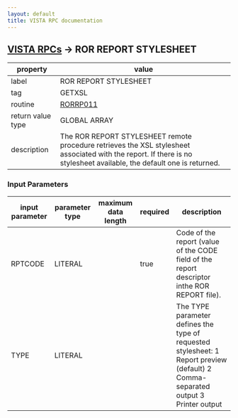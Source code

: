 ```yaml
---
layout: default
title: VISTA RPC documentation
---
```




## [VISTA RPCs](TableOfContent.md) &#8594; ROR REPORT STYLESHEET 

 property | value 
--- | --- 
 label | ROR REPORT STYLESHEET
 tag | GETXSL
 routine | [RORRP011](http://code.osehra.org/dox/Routine_RORRP011_source.html)
 return value type | GLOBAL ARRAY
 description | The ROR REPORT STYLESHEET remote procedure retrieves the XSL stylesheet associated with the report. If there is no stylesheet available, the default one is returned.

### Input Parameters

| input parameter | parameter type | maximum data length | required | description | 
| --- | --- | --- | --- | --- | 
| RPTCODE | LITERAL |  | true | Code of the report (value of the CODE field of the report descriptor inthe ROR REPORT file). | 
| TYPE | LITERAL |  |  | The TYPE parameter defines the type of requested stylesheet:   1  Report preview (default)  2  Comma-separated output  3  Printer output | 